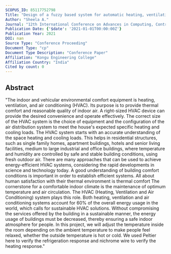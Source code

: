 ```yaml
---
SCOPUS_ID: 85117752798
Title: "Design of a fuzzy based system for automatic heating, ventilation and cooling in home"
Author: "Sheela A."
Journal: "12th International Conference on Advances in Computing, Control, and Telecommunication Technologies, ACT 2021"
Publication Date: {'$date': '2021-01-01T00:00:00Z'}
Publication Year: 2021
DOI: nan
Source Type: "Conference Proceeding"
Document Type: "cp"
Document Type Description: "Conference Paper"
Affiliation: "Kongu Engineering College"
Affiliation Country: "India"
Cited by count: 0
---
```


## Abstract
"The indoor and vehicular environmental comfort equipment is heating, ventilation, and air conditioning (HVAC). Its purpose is to provide thermal comfort and reasonable quality of indoor air. A right-sized HVAC device can provide the desired convenience and operate effectively. The correct size of the HVAC system is the choice of equipment and the configuration of the air distribution system to meet the house's expected specific heating and cooling loads. The HVAC system starts with an accurate understanding of the space heating and cooling loads. This helps in residential structures, such as single family homes, apartment buildings, hotels and senior living facilities, medium to large industrial and office buildings, where temperature and humidity are controlled by safe and stable building conditions, using fresh outdoor air. There are many approaches that can be used to achieve energy-efficient HVAC systems, considering the rapid developments in science and technology today. A good understanding of building comfort conditions is important in order to establish efficient systems. All about human satisfaction with their thermal environment is thermal comfort The cornerstone for a comfortable indoor climate is the maintenance of optimum temperature and air circulation. The HVAC (Heating, Ventilation and Air Conditioning) system plays this role. Both heating, ventilation and air conditioning systems account for 60% of the overall energy usage in the world, which calls for sustainable HVAC solutions. Without compromising the services offered by the building in a sustainable manner, the energy usage of buildings must be decreased, thereby ensuring a safe indoor atmosphere for people. In this project, we will adjust the temperature inside the room depending on the ambient temperature to make people feel relaxed, whether the outside temperature is hot or cold. We used Peltier here to verify the refrigeration response and nichrome wire to verify the heating response."
